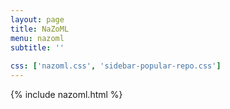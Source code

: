 ```yaml
---
layout: page
title: NaZoML
menu: nazoml
subtitle: ''
                            
css: ['nazoml.css', 'sidebar-popular-repo.css']
---
```


{% include nazoml.html %}